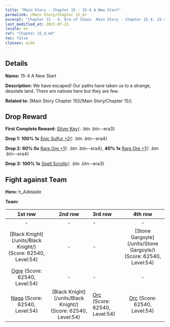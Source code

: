 ```yaml
---
title: "Main Story - Chapter 15 - 15-4 A New Start"
permalink: /Main Story/Chapter 15_4/
excerpt: "Chapter 15 - 4. Era of Chaos  Main Story - Chapter 15_4. 15-4 A New Start"
last_modified_at: 2021-07-21
locale: en
ref: "Chapter 15_4.md"
toc: false
classes: wide
---
```


## Details

 **Name:** 15-4 A New Start

 **Description:** We have escaped! Our paths have taken us to a strange, desolate land. There are natives here but they are few.

 **Related to:** [Main Story Chapter 15](/Main Story/Chapter 15/)

## Drop Reward

 **First Complete Reward:** [Silver Key](/Items/con_693/){: .btn .btn--era3}

 **Drop 1:** **100% 1x** [Epic Sulfur +2](/Items/mat_50/){: .btn .btn--era4}

 **Drop 2:** **60% 0x** [Rare Ore +1](/Items/mat_40/){: .btn .btn--era4}, **40% 1x** [Rare Ore +1](/Items/mat_40/){: .btn .btn--era4}

 **Drop 3:** **100% 1x** [Spell Scrolls](/Items/con_694/){: .btn .btn--era3}


## Fight against Team
 **Hero:** h_Adelaide

 **Team:**


  | 1st row | 2nd row | 3rd row | 4th row |
  |:----:|:----:|:----|:----:|
  | - | - | - | - |
  | [Black Knight](/units/Black Knight/) (Score: 62540, Level:54)  | - | - | [Stone Gargoyle](/units/Stone Gargoyle/) (Score: 62540, Level:54)  |
  | [Ogre](/units/Ogre/) (Score: 62540, Level:54)  | - | - | - |
  | [Naga](/units/Naga/) (Score: 62540, Level:54)  | [Black Knight](/units/Black Knight/) (Score: 62540, Level:54)  | [Orc](/units/Orc/) (Score: 62540, Level:54)  | [Orc](/units/Orc/) (Score: 62540, Level:54)  |


